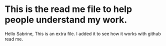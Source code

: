 # This is the read me file to help people understand my work.
Hello Sabrine,
This is an extra file. I added it to see how it works with github read me.
